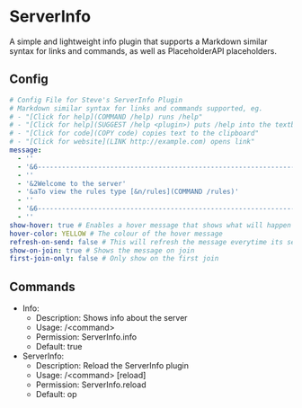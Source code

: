 # ServerInfo
A simple and lightweight info plugin that supports a Markdown similar syntax for links and commands, as well as PlaceholderAPI placeholders.
## Config
```yaml
# Config File for Steve's ServerInfo Plugin
# Markdown similar syntax for links and commands supported, eg.
# - "[Click for help](COMMAND /help) runs /help"
# - "[Click for help](SUGGEST /help <plugin>) puts /help into the textbox"
# - "[Click for code](COPY code) copies text to the clipboard"
# - "[Click for website](LINK http://example.com) opens link"
message:
  - ''
  - '&6----------------------------------------------------------------'
  - ''
  - '&2Welcome to the server'
  - '&aTo view the rules type [&n/rules](COMMAND /rules)'
  - ''
  - '&6----------------------------------------------------------------'
  - ''
show-hover: true # Enables a hover message that shows what will happen when clicked
hover-color: YELLOW # The colour of the hover message
refresh-on-send: false # This will refresh the message everytime its send, useful for dynamic papi placeholders
show-on-join: true # Shows the message on join
first-join-only: false # Only show on the first join
```
## Commands
- Info:
  - Description: Shows info about the server
  - Usage: /\<command\>
  - Permission: ServerInfo.info
  - Default: true
- ServerInfo:
  - Description: Reload the ServerInfo plugin
  - Usage: /\<command\> [reload]
  - Permission: ServerInfo.reload
  - Default: op
